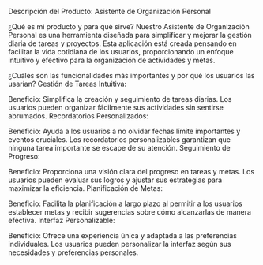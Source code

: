 Descripción del Producto: Asistente de Organización Personal

¿Qué es mi producto y para qué sirve?
Nuestro Asistente de Organización Personal es una herramienta diseñada para simplificar y mejorar la gestión diaria de tareas y proyectos. Esta aplicación está creada pensando en facilitar la vida cotidiana de los usuarios, proporcionando un enfoque intuitivo y efectivo para la organización de actividades y metas.

¿Cuáles son las funcionalidades más importantes y por qué los usuarios las usarían?
Gestión de Tareas Intuitiva:

Beneficio: Simplifica la creación y seguimiento de tareas diarias. Los usuarios pueden organizar fácilmente sus actividades sin sentirse abrumados.
Recordatorios Personalizados:

Beneficio: Ayuda a los usuarios a no olvidar fechas límite importantes y eventos cruciales. Los recordatorios personalizables garantizan que ninguna tarea importante se escape de su atención.
Seguimiento de Progreso:

Beneficio: Proporciona una visión clara del progreso en tareas y metas. Los usuarios pueden evaluar sus logros y ajustar sus estrategias para maximizar la eficiencia.
Planificación de Metas:

Beneficio: Facilita la planificación a largo plazo al permitir a los usuarios establecer metas y recibir sugerencias sobre cómo alcanzarlas de manera efectiva.
Interfaz Personalizable:

Beneficio: Ofrece una experiencia única y adaptada a las preferencias individuales. Los usuarios pueden personalizar la interfaz según sus necesidades y preferencias personales.